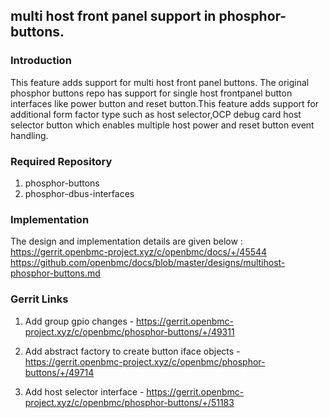 ## multi host front panel support in phosphor-buttons.

### Introduction

This feature adds support for multi host front panel buttons.
The original phosphor buttons repo has support for single host frontpanel
button interfaces like power button and reset button.This feature adds
support for additional form factor type such as host selector,OCP debug
card host selector button which enables multiple host power and reset button
event handling.

### Required Repository

1. phosphor-buttons
2. phosphor-dbus-interfaces

### Implementation

The design and implementation details are given below :
https://gerrit.openbmc-project.xyz/c/openbmc/docs/+/45544
https://github.com/openbmc/docs/blob/master/designs/multihost-phosphor-buttons.md

### Gerrit Links

1. Add group gpio changes - https://gerrit.openbmc-project.xyz/c/openbmc/phosphor-buttons/+/49311
2. Add abstract factory to create button iface objects
         - https://gerrit.openbmc-project.xyz/c/openbmc/phosphor-buttons/+/49714

3. Add host selector interface - https://gerrit.openbmc-project.xyz/c/openbmc/phosphor-buttons/+/51183